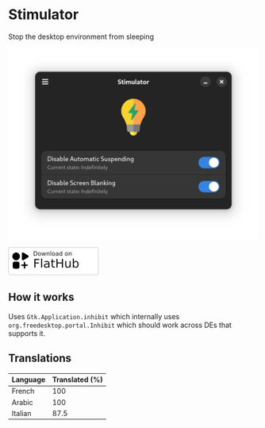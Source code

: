 # Stimulator

Stop the desktop environment from sleeping

<img src="https://raw.githubusercontent.com/sigmaSd/Stimulator/master/distro/demo.png"/>

[![Get it from FlatHub](https://raw.githubusercontent.com/hmlendea/readme-assets/master/badges/stores/flathub.png)](https://flathub.org/apps/io.github.sigmasd.nosleep)

## How it works

Uses `Gtk.Application.inhibit` which internally uses
`org.freedesktop.portal.Inhibit` which should work across DEs that supports it.

## Translations

| Language | Translated (%) |
| -------- | -------------- |
| French   | 100            |
| Arabic   | 100            |
| Italian  | 87.5           |

